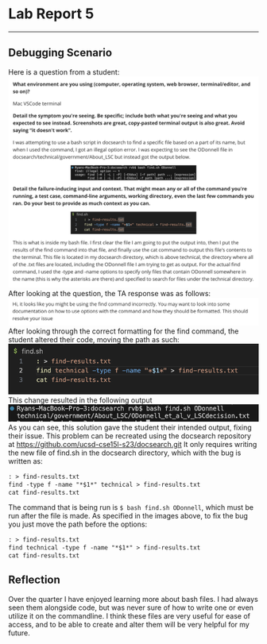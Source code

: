 # Lab Report 5
---
## Debugging Scenario
Here is a question from a student:
![image](debugQuestion.png)
After looking at the question, the TA response was as follows:
![image](debugResponse.png)
After looking through the correct formatting for the find command, the student 
altered their code, moving the path as such:
![image](debugFixed.png)
This change resulted in the following output
![image](debugFixedOut.png)
As you can see, this solution gave the student their intended output, fixing their issue.
This problem can be recreated using the docsearch repository at 
https://github.com/ucsd-cse15l-s23/docsearch.git
It only requires writing the new file of find.sh in the docsearch directory, 
which with the bug is written as:
```
: > find-results.txt
find -type f -name "*$1*" technical > find-results.txt
cat find-results.txt
```
The command that is being run is ```$ bash find.sh ODonnell```,
which must be run after the file is made.
As specified in the images above, to fix the bug you just move the path before the options:
```
: > find-results.txt
find technical -type f -name "*$1*" > find-results.txt
cat find-results.txt
```

## Reflection
Over the quarter I have enjoyed learning more about bash files. I had always seen them alongside code,
but was never sure of how to write one or even utilize it on the commandline.
I think these files are very useful for ease of access, and to be able to create and alter them will be very helpful for my future. 
